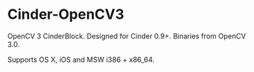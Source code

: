 # Cinder-OpenCV3
OpenCV 3 CinderBlock. Designed for Cinder 0.9+. Binaries from OpenCV 3.0.

Supports OS X, iOS and MSW i386 + x86_64.
